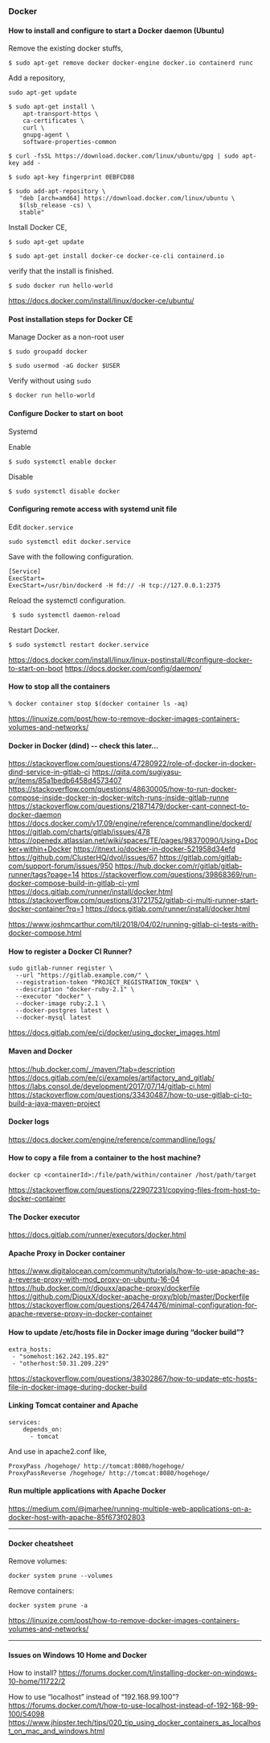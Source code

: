 ### Docker

#### How to install and configure to start a Docker daemon (Ubuntu)

Remove the existing docker stuffs,

```
$ sudo apt-get remove docker docker-engine docker.io containerd runc

```

Add a repository,
```
sudo apt-get update
```
```
$ sudo apt-get install \
    apt-transport-https \
    ca-certificates \
    curl \
    gnupg-agent \
    software-properties-common
```
```
$ curl -fsSL https://download.docker.com/linux/ubuntu/gpg | sudo apt-key add -
```
```
$ sudo apt-key fingerprint 0EBFCD88
```
```
$ sudo add-apt-repository \
   "deb [arch=amd64] https://download.docker.com/linux/ubuntu \
   $(lsb_release -cs) \
   stable"
```

Install Docker CE,
```
$ sudo apt-get update
```
```
$ sudo apt-get install docker-ce docker-ce-cli containerd.io
```

verify that the install is finished.
```
$ sudo docker run hello-world
```

https://docs.docker.com/install/linux/docker-ce/ubuntu/

#### Post installation steps for Docker CE

Manage Docker as a non-root user
```
$ sudo groupadd docker
```
```
$ sudo usermod -aG docker $USER
```

Verify without using `sudo`
```
$ docker run hello-world
```

#### Configure Docker to start on boot

Systemd

Enable
```
$ sudo systemctl enable docker
```

Disable
```
$ sudo systemctl disable docker
```

#### Configuring remote access with systemd unit file

Edit `docker.service`
```
sudo systemctl edit docker.service
```

Save with the following configuration.
```
[Service]
ExecStart=
ExecStart=/usr/bin/dockerd -H fd:// -H tcp://127.0.0.1:2375
```

Reload the systemctl configuration.

```
 $ sudo systemctl daemon-reload
```

Restart Docker.
```
$ sudo systemctl restart docker.service
```

https://docs.docker.com/install/linux/linux-postinstall/#configure-docker-to-start-on-boot
https://docs.docker.com/config/daemon/

#### How to stop all the containers

```
% docker container stop $(docker container ls -aq)
```

https://linuxize.com/post/how-to-remove-docker-images-containers-volumes-and-networks/


#### Docker in Docker (dind) -- check this later...

https://stackoverflow.com/questions/47280922/role-of-docker-in-docker-dind-service-in-gitlab-ci
https://qiita.com/sugiyasu-qr/items/85a1bedb6458d4573407
https://stackoverflow.com/questions/48630005/how-to-run-docker-compose-inside-docker-in-docker-witch-runs-inside-gitlab-runne
https://stackoverflow.com/questions/21871479/docker-cant-connect-to-docker-daemon
https://docs.docker.com/v17.09/engine/reference/commandline/dockerd/
https://gitlab.com/charts/gitlab/issues/478
https://openedx.atlassian.net/wiki/spaces/TE/pages/98370090/Using+Docker+within+Docker
https://itnext.io/docker-in-docker-521958d34efd
https://github.com/ClusterHQ/dvol/issues/67
https://gitlab.com/gitlab-com/support-forum/issues/950
https://hub.docker.com/r/gitlab/gitlab-runner/tags?page=14
https://stackoverflow.com/questions/39868369/run-docker-compose-build-in-gitlab-ci-yml
https://docs.gitlab.com/runner/install/docker.html
https://stackoverflow.com/questions/31721752/gitlab-ci-multi-runner-start-docker-container?rq=1
https://docs.gitlab.com/runner/install/docker.html

https://www.joshmcarthur.com/til/2018/04/02/running-gitlab-ci-tests-with-docker-compose.html

#### How to register a Docker CI Runner?

```
sudo gitlab-runner register \
  --url "https://gitlab.example.com/" \
  --registration-token "PROJECT_REGISTRATION_TOKEN" \
  --description "docker-ruby-2.1" \
  --executor "docker" \
  --docker-image ruby:2.1 \
  --docker-postgres latest \
  --docker-mysql latest
```

https://docs.gitlab.com/ee/ci/docker/using_docker_images.html


#### Maven and Docker

https://hub.docker.com/_/maven/?tab=description
https://docs.gitlab.com/ee/ci/examples/artifactory_and_gitlab/
https://labs.consol.de/development/2017/07/14/gitlab-ci.html
https://stackoverflow.com/questions/33430487/how-to-use-gitlab-ci-to-build-a-java-maven-project

#### Docker logs

https://docs.docker.com/engine/reference/commandline/logs/


#### How to copy a file from a container to the host machine?

```
docker cp <containerId>:/file/path/within/container /host/path/target
```

https://stackoverflow.com/questions/22907231/copying-files-from-host-to-docker-container

#### The Docker executor
https://docs.gitlab.com/runner/executors/docker.html


#### Apache Proxy in Docker container

https://www.digitalocean.com/community/tutorials/how-to-use-apache-as-a-reverse-proxy-with-mod_proxy-on-ubuntu-16-04
https://hub.docker.com/r/diouxx/apache-proxy/dockerfile
https://github.com/DiouxX/docker-apache-proxy/blob/master/Dockerfile
https://stackoverflow.com/questions/26474476/minimal-configuration-for-apache-reverse-proxy-in-docker-container

#### How to update /etc/hosts file in Docker image during “docker build”?

```
extra_hosts:
 - "somehost:162.242.195.82"
 - "otherhost:50.31.209.229"
```
https://stackoverflow.com/questions/38302867/how-to-update-etc-hosts-file-in-docker-image-during-docker-build

#### Linking Tomcat container and Apache

```
services:
    depends_on:
      - tomcat
```
      
And use in apache2.conf like,

```
ProxyPass /hogehoge/ http://tomcat:8080/hogehoge/
ProxyPassReverse /hogehoge/ http://tomcat:8080/hogehoge/
```

#### Run multiple applications with Apache Docker

https://medium.com/@jmarhee/running-multiple-web-applications-on-a-docker-host-with-apache-85f673f02803

---
#### Docker cheatsheet

Remove volumes:
```
docker system prune --volumes
```

Remove containers:
```
docker system prune -a
```

https://linuxize.com/post/how-to-remove-docker-images-containers-volumes-and-networks/

---
#### Issues on Windows 10 Home and Docker

How to install?
https://forums.docker.com/t/installing-docker-on-windows-10-home/11722/2

How to use “localhost” instead of “192.168.99.100”?
https://forums.docker.com/t/how-to-use-localhost-instead-of-192-168-99-100/54098
https://www.jhipster.tech/tips/020_tip_using_docker_containers_as_localhost_on_mac_and_windows.html



